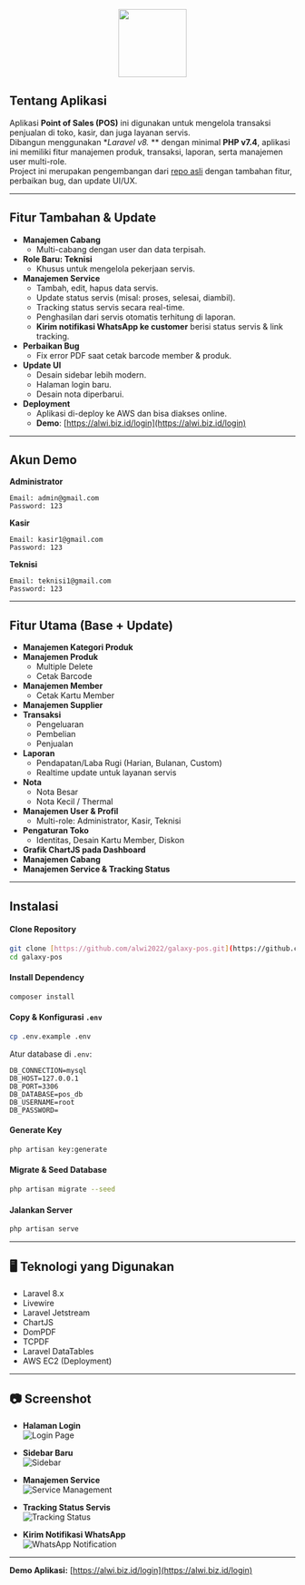 <p align="center">
    <a href="https://github.com/yourusername" target="_blank">
        <img src="https://raw.githubusercontent.com/nursandiid/tutorial-membuat-aplikasi-point-of-sales/main/public/img/logo.png" width="120">
    </a>
</p>

## Tentang Aplikasi

Aplikasi **Point of Sales (POS)** ini digunakan untuk mengelola transaksi penjualan di toko, kasir, dan juga layanan servis.  
Dibangun menggunakan **Laravel v8.* ** dengan minimal **PHP v7.4**, aplikasi ini memiliki fitur manajemen produk, transaksi, laporan, serta manajemen user multi-role.  
Project ini merupakan pengembangan dari [repo asli](https://github.com/nursandiid/tutorial-membuat-aplikasi-point-of-sales) dengan tambahan fitur, perbaikan bug, dan update UI/UX.

---

## Fitur Tambahan & Update

- **Manajemen Cabang**
  - Multi-cabang dengan user dan data terpisah.
- **Role Baru: Teknisi**
  - Khusus untuk mengelola pekerjaan servis.
- **Manajemen Service**
  - Tambah, edit, hapus data servis.
  - Update status servis (misal: proses, selesai, diambil).
  - Tracking status servis secara real-time.
  - Penghasilan dari servis otomatis terhitung di laporan.
  - **Kirim notifikasi WhatsApp ke customer** berisi status servis & link tracking.
- **Perbaikan Bug**
  - Fix error PDF saat cetak barcode member & produk.
- **Update UI**
  - Desain sidebar lebih modern.
  - Halaman login baru.
  - Desain nota diperbarui.
- **Deployment**
  - Aplikasi di-deploy ke AWS dan bisa diakses online.
  - **Demo**: [https://alwi.biz.id/login](https://alwi.biz.id/login)

---

## Akun Demo

**Administrator**
```
Email: admin@gmail.com
Password: 123
```

**Kasir**
```
Email: kasir1@gmail.com
Password: 123
```

**Teknisi**
```
Email: teknisi1@gmail.com
Password: 123
```

---

## Fitur Utama (Base + Update)

- **Manajemen Kategori Produk**
- **Manajemen Produk**
  - Multiple Delete
  - Cetak Barcode
- **Manajemen Member**
  - Cetak Kartu Member
- **Manajemen Supplier**
- **Transaksi**
  - Pengeluaran
  - Pembelian
  - Penjualan
- **Laporan**
  - Pendapatan/Laba Rugi (Harian, Bulanan, Custom)
  - Realtime update untuk layanan servis
- **Nota**
  - Nota Besar
  - Nota Kecil / Thermal
- **Manajemen User & Profil**
  - Multi-role: Administrator, Kasir, Teknisi
- **Pengaturan Toko**
  - Identitas, Desain Kartu Member, Diskon
- **Grafik ChartJS pada Dashboard**
- **Manajemen Cabang**
- **Manajemen Service & Tracking Status**

---

## Instalasi

#### Clone Repository
```bash
git clone [https://github.com/alwi2022/galaxy-pos.git](https://github.com/alwi2022/galaxy-pos.git)
cd galaxy-pos
```

#### Install Dependency
```bash
composer install
```

#### Copy & Konfigurasi `.env`
```bash
cp .env.example .env
```
Atur database di `.env`:
```env
DB_CONNECTION=mysql
DB_HOST=127.0.0.1
DB_PORT=3306
DB_DATABASE=pos_db
DB_USERNAME=root
DB_PASSWORD=
```

#### Generate Key
```bash
php artisan key:generate
```

#### Migrate & Seed Database
```bash
php artisan migrate --seed
```

#### Jalankan Server
```bash
php artisan serve
```

---

## 🖥 Teknologi yang Digunakan
- Laravel 8.x
- Livewire
- Laravel Jetstream
- ChartJS
- DomPDF
- TCPDF
- Laravel DataTables
- AWS EC2 (Deployment)

---

## 📷 Screenshot

- **Halaman Login**  
  ![Login Page](public/screenshots/login.png)

- **Sidebar Baru**  
  ![Sidebar](public/screenshots/sidebar.png)

- **Manajemen Service**  
  ![Service Management](public/screenshots/service.png)

- **Tracking Status Servis**  
  ![Tracking Status](public/screenshots/tracking.png)

- **Kirim Notifikasi WhatsApp**  
  ![WhatsApp Notification](public/screenshots/wa-notif.png)

---

**Demo Aplikasi:** [https://alwi.biz.id/login](https://alwi.biz.id/login)
